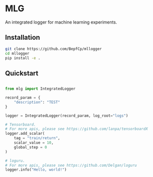 # MLG
An integrated logger for machine learning experiments.


## Installation

```bash
git clone https://github.com/BepfCp/mllogger
cd mllogger
pip install -e .
```

## Quickstart

```python

from mlg import IntegratedLogger

record_param = {
    "description": "TEST"
}

logger = IntegratedLogger(record_param, log_root="logs")

# Tensorboard. 
# For more apis, please see https://github.com/lanpa/tensorboardX
logger.add_scalar(
    tag = "train/return",
    scalar_value = 10,
    global_step = 0
)

# loguru. 
# For more apis, please see https://github.com/Delgan/loguru
logger.info("Hello, world!")
```